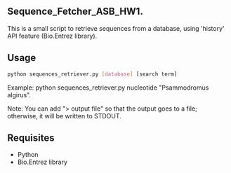 ## Sequence_Fetcher_ASB_HW1.
This is a small script to retrieve sequences from a database, using 'history' API feature (Bio.Entrez library).

## Usage
```bash
python sequences_retriever.py [database] [search term]
```
Example: python sequences_retriever.py nucleotide "Psammodromus algirus".

Note: You can add "> output file" so that the output goes to a file; otherwise, it will be written to STDOUT.

## Requisites 
* Python
* Bio.Entrez library
